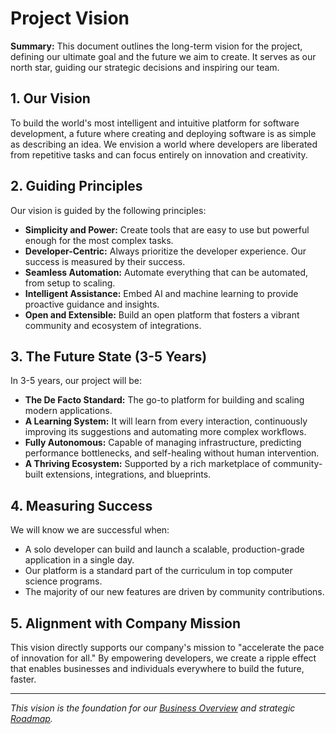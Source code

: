 # Project Vision

**Summary:** This document outlines the long-term vision for the project, defining our ultimate goal and the future we aim to create. It serves as our north star, guiding our strategic decisions and inspiring our team.

## 1. Our Vision

To build the world's most intelligent and intuitive platform for software development, a future where creating and deploying software is as simple as describing an idea. We envision a world where developers are liberated from repetitive tasks and can focus entirely on innovation and creativity.

## 2. Guiding Principles

Our vision is guided by the following principles:

-   **Simplicity and Power:** Create tools that are easy to use but powerful enough for the most complex tasks.
-   **Developer-Centric:** Always prioritize the developer experience. Our success is measured by their success.
-   **Seamless Automation:** Automate everything that can be automated, from setup to scaling.
-   **Intelligent Assistance:** Embed AI and machine learning to provide proactive guidance and insights.
-   **Open and Extensible:** Build an open platform that fosters a vibrant community and ecosystem of integrations.

## 3. The Future State (3-5 Years)

In 3-5 years, our project will be:

-   **The De Facto Standard:** The go-to platform for building and scaling modern applications.
-   **A Learning System:** It will learn from every interaction, continuously improving its suggestions and automating more complex workflows.
-   **Fully Autonomous:** Capable of managing infrastructure, predicting performance bottlenecks, and self-healing without human intervention.
-   **A Thriving Ecosystem:** Supported by a rich marketplace of community-built extensions, integrations, and blueprints.

## 4. Measuring Success

We will know we are successful when:

-   A solo developer can build and launch a scalable, production-grade application in a single day.
-   Our platform is a standard part of the curriculum in top computer science programs.
-   The majority of our new features are driven by community contributions.

## 5. Alignment with Company Mission

This vision directly supports our company's mission to "accelerate the pace of innovation for all." By empowering developers, we create a ripple effect that enables businesses and individuals everywhere to build the future, faster.

---
*This vision is the foundation for our [Business Overview](../overview.md) and strategic [Roadmap](../../executive/roadmaps/timeline.md).*
